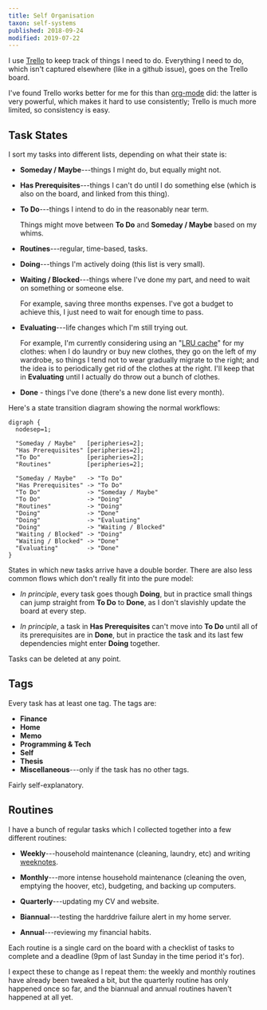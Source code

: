 ```yaml
---
title: Self Organisation
taxon: self-systems
published: 2018-09-24
modified: 2019-07-22
---
```


I use [Trello][] to keep track of things I need to do.  Everything I
need to do, which isn't captured elsewhere (like in a github issue),
goes on the Trello board.

I've found Trello works better for me for this than [org-mode][] did:
the latter is very powerful, which makes it hard to use consistently;
Trello is much more limited, so consistency is easy.

[Trello]: https://trello.com/
[org-mode]: https://orgmode.org/


## Task States

I sort my tasks into different lists, depending on what their state
is:

* **Someday / Maybe**---things I might do, but equally might not.

* **Has Prerequisites**---things I can't do until I do something else
  (which is also on the board, and linked from this thing).

* **To Do**---things I intend to do in the reasonably near term.

  Things might move between **To Do** and **Someday / Maybe** based on
  my whims.

* **Routines**---regular, time-based, tasks.

* **Doing**---things I'm actively doing (this list is very small).

* **Waiting / Blocked**---things where I've done my part, and need to
  wait on something or someone else.

  For example, saving three months expenses.  I've got a budget to
  achieve this, I just need to wait for enough time to pass.

* **Evaluating**---life changes which I'm still trying out.

  For example, I'm currently considering using an "[LRU cache][]" for
  my clothes: when I do laundry or buy new clothes, they go on the
  left of my wardrobe, so things I tend not to wear gradually migrate
  to the right; and the idea is to periodically get rid of the clothes
  at the right.  I'll keep that in **Evaluating** until I actually do
  throw out a bunch of clothes.

* **Done** - things I've done (there's a new done list every month).

[LRU cache]: https://en.wikipedia.org/wiki/Cache_replacement_policies#Least_recently_used_(LRU)

Here's a state transition diagram showing the normal workflows:

```graphviz
digraph {
  nodesep=1;

  "Someday / Maybe"   [peripheries=2];
  "Has Prerequisites" [peripheries=2];
  "To Do"             [peripheries=2];
  "Routines"          [peripheries=2];

  "Someday / Maybe"   -> "To Do"
  "Has Prerequisites" -> "To Do"
  "To Do"             -> "Someday / Maybe"
  "To Do"             -> "Doing"
  "Routines"          -> "Doing"
  "Doing"             -> "Done"
  "Doing"             -> "Evaluating"
  "Doing"             -> "Waiting / Blocked"
  "Waiting / Blocked" -> "Doing"
  "Waiting / Blocked" -> "Done"
  "Evaluating"        -> "Done"
}
```

States in which new tasks arrive have a double border.  There are also
less common flows which don't really fit into the pure model:

* *In principle*, every task goes though **Doing**, but in practice
  small things can jump straight from **To Do** to **Done**, as I
  don't slavishly update the board at every step.

* *In principle*, a task in **Has Prerequisites** can't move into **To
  Do** until all of its prerequisites are in **Done**, but in practice
  the task and its last few dependencies might enter **Doing**
  together.

Tasks can be deleted at any point.


## Tags

Every task has at least one tag.  The tags are:

* **Finance**
* **Home**
* **Memo**
* **Programming & Tech**
* **Self**
* **Thesis**
* **Miscellaneous**---only if the task has no other tags.

Fairly self-explanatory.


## Routines

I have a bunch of regular tasks which I collected together into a few
different routines:

* **Weekly**---household maintenance (cleaning, laundry, etc) and
  writing [weeknotes][].

* **Monthly**---more intense household maintenance (cleaning the oven,
  emptying the hoover, etc), budgeting, and backing up computers.

* **Quarterly**---updating my CV and website.

* **Biannual**---testing the harddrive failure alert in my home
  server.

* **Annual**---reviewing my financial habits.

Each routine is a single card on the board with a checklist of tasks
to complete and a deadline (9pm of last Sunday in the time period it's
for).

I expect these to change as I repeat them: the weekly and monthly
routines have already been tweaked a bit, but the quarterly routine
has only happened once so far, and the biannual and annual routines
haven't happened at all yet.

[weeknotes]: tag/weeknotes.html
